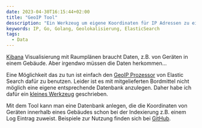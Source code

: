 ```yaml
---
date: 2023-04-30T16:15:44+02:00
title: "GeoIP Tool"
desscription: "Ein Werkzeug um eigene Koordinaten für IP Adressen zu einem ElasticSearch Index hinzuzufügen, z.B. zur Indoor Navigation"
keywords: IP, Go, Golang, Geolokalisierung, ElasticSearch
tags:
  - Data
---
```


[Kibana](https://www.elastic.co/de/kibana) Visualisierung mit Raumplänen braucht Daten, z.B. von Geräten in einem Gebäude. Aber irgendwo müssen die Daten herkommen...
<!--more-->

Eine Möglichkeit das zu tun ist einfach den [GeoIP Prozessor](https://www.elastic.co/guide/en/elasticsearch/reference/current/geoip-processor.html) von Elastic Search dafür zu benutzen. Leider ist es mit mitgelieferten Bordmittel nicht möglich eine eigene entsprechende Datenbank anzulegen. Daher habe ich dafür ein [kleines Werkzeug](https://github.com/cmahnke/geoip-tool) geschrieben.

Mit dem Tool kann man eine Datenbank anlegen, die die Koordinaten von Geräten innerhalb eines Gebäudes schon bei der Indexierung z.B. einem Log Eintrag zuweist. Beispiele zur Nutzung finden sich bei [GitHub](https://github.com/cmahnke/geoip-tool).
